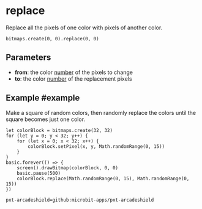 # replace

Replace all the pixels of one color with pixels of another color.

```sig
bitmaps.create(0, 0).replace(0, 0)
```

## Parameters

* **from**: the color [number](/types/number) of the pixels to change
* **to**: the color [number](/types/number) of the replacement pixels

## Example #example

Make a square of random colors, then randomly replace the colors until the square becomes just one color.

```blocks
let colorBlock = bitmaps.create(32, 32)
for (let y = 0; y < 32; y++) {
    for (let x = 0; x < 32; x++) {
        colorBlock.setPixel(x, y, Math.randomRange(0, 15))
    }
}
basic.forever(() => {
    screen().drawBitmap(colorBlock, 0, 0)
    basic.pause(500)
    colorBlock.replace(Math.randomRange(0, 15), Math.randomRange(0, 15))
})
```


```package
pxt-arcadeshield=github:microbit-apps/pxt-arcadeshield
```
